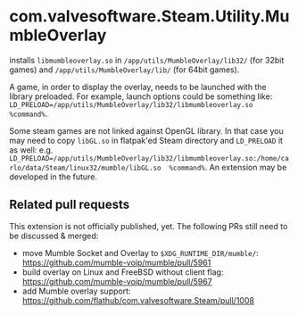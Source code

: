# com.valvesoftware.Steam.Utility.MumbleOverlay
installs `libmumbleoverlay.so` in `/app/utils/MumbleOverlay/lib32/` (for 32bit games) and `/app/utils/MumbleOverlay/lib/` (for 64bit games).

A game, in order to display the overlay, needs to be launched with the library preloaded. For example, launch options could be something like: `LD_PRELOAD=/app/utils/MumbleOverlay/lib32/libmumbleoverlay.so  %command%`.

Some steam games are not linked against OpenGL library. In that case you may need to copy `libGL.so` in flatpak'ed Steam directory and `LD_PRELOAD` it as well: e.g. `LD_PRELOAD=/app/utils/MumbleOverlay/lib32/libmumbleoverlay.so:/home/carlo/data/Steam/linux32/mumble/libGL.so  %command%`. An extension may be developed in the future.

## Related pull requests
This extension is not officially published, yet. The following PRs still need to be discussed & merged:
* move Mumble Socket and Overlay to `$XDG_RUNTIME_DIR/mumble/`: https://github.com/mumble-voip/mumble/pull/5961
* build overlay on Linux and FreeBSD without client flag: https://github.com/mumble-voip/mumble/pull/5967
* add Mumble overlay support: https://github.com/flathub/com.valvesoftware.Steam/pull/1008
